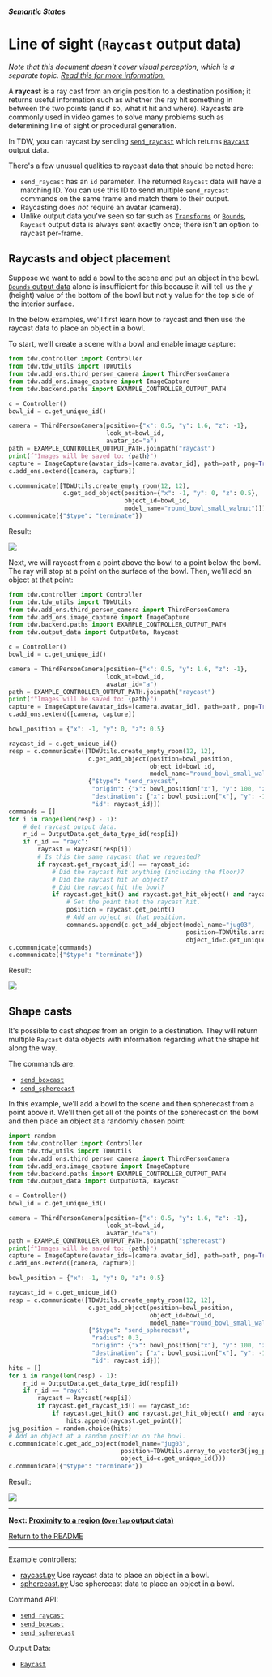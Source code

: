 ##### Semantic States

# Line of sight (`Raycast` output data)

*Note that this document doesn't cover visual perception, which is a separate topic. [Read this for more information.](../visual_perception/overview.md)*

A **raycast** is a ray cast from an origin position to a destination position; it returns useful information such as whether the ray hit something in between the two points (and if so, what it hit and where). Raycasts are commonly used in video games to solve many problems such as determining line of sight or procedural generation. 

In TDW, you can raycast by sending [`send_raycast`](../../api/command_api.md#send_raycast) which returns [`Raycast`](../../api/output_data.md#Raycast) output data.

There's a few unusual qualities to raycast data that should be noted here:

- `send_raycast` has an `id` parameter. The returned `Raycast` data will have a matching ID. You can use this ID to send multiple `send_raycast` commands on the same frame and match them to their output.
- Raycasting does *not* require an avatar (camera).
- Unlike output data you've seen so far such as [`Transforms`](../core_concepts/output_data.md) or [`Bounds`](bounds.md), `Raycast` output data is always sent exactly once; there isn't an option to raycast per-frame.

## Raycasts and object placement

Suppose we want to add a bowl to the scene and put an object in the bowl. [`Bounds` output data](bounds.md) alone is insufficient for this because it will tell us the y (height) value of the bottom of the bowl but not y value for the top side of the interior surface.

In the below examples, we'll  first learn how to raycast and then use the raycast data to place an object in a bowl.

To start, we'll create a scene with a bowl and enable image capture:

```python
from tdw.controller import Controller
from tdw.tdw_utils import TDWUtils
from tdw.add_ons.third_person_camera import ThirdPersonCamera
from tdw.add_ons.image_capture import ImageCapture
from tdw.backend.paths import EXAMPLE_CONTROLLER_OUTPUT_PATH

c = Controller()
bowl_id = c.get_unique_id()

camera = ThirdPersonCamera(position={"x": 0.5, "y": 1.6, "z": -1},
                           look_at=bowl_id,
                           avatar_id="a")
path = EXAMPLE_CONTROLLER_OUTPUT_PATH.joinpath("raycast")
print(f"Images will be saved to: {path}")
capture = ImageCapture(avatar_ids=[camera.avatar_id], path=path, png=True)
c.add_ons.extend([camera, capture])

c.communicate([TDWUtils.create_empty_room(12, 12),
               c.get_add_object(position={"x": -1, "y": 0, "z": 0.5},
                                object_id=bowl_id,
                                model_name="round_bowl_small_walnut")])
c.communicate({"$type": "terminate"})
```

Result:

![](images/raycast/0.png)

Next, we will raycast from a point above the bowl to a point below the bowl. The ray will stop at a point on the surface of the bowl. Then, we'll add an object at that point:

```python
from tdw.controller import Controller
from tdw.tdw_utils import TDWUtils
from tdw.add_ons.third_person_camera import ThirdPersonCamera
from tdw.add_ons.image_capture import ImageCapture
from tdw.backend.paths import EXAMPLE_CONTROLLER_OUTPUT_PATH
from tdw.output_data import OutputData, Raycast

c = Controller()
bowl_id = c.get_unique_id()

camera = ThirdPersonCamera(position={"x": 0.5, "y": 1.6, "z": -1},
                           look_at=bowl_id,
                           avatar_id="a")
path = EXAMPLE_CONTROLLER_OUTPUT_PATH.joinpath("raycast")
print(f"Images will be saved to: {path}")
capture = ImageCapture(avatar_ids=[camera.avatar_id], path=path, png=True)
c.add_ons.extend([camera, capture])

bowl_position = {"x": -1, "y": 0, "z": 0.5}

raycast_id = c.get_unique_id()
resp = c.communicate([TDWUtils.create_empty_room(12, 12),
                      c.get_add_object(position=bowl_position,
                                       object_id=bowl_id,
                                       model_name="round_bowl_small_walnut"),
                      {"$type": "send_raycast",
                       "origin": {"x": bowl_position["x"], "y": 100, "z": bowl_position["z"]},
                       "destination": {"x": bowl_position["x"], "y": -100, "z": bowl_position["z"]},
                       "id": raycast_id}])
commands = []
for i in range(len(resp) - 1):
    # Get raycast output data.
    r_id = OutputData.get_data_type_id(resp[i])
    if r_id == "rayc":
        raycast = Raycast(resp[i])
        # Is this the same raycast that we requested?
        if raycast.get_raycast_id() == raycast_id:
            # Did the raycast hit anything (including the floor)?
            # Did the raycast hit an object?
            # Did the raycast hit the bowl?
            if raycast.get_hit() and raycast.get_hit_object() and raycast.get_object_id() == bowl_id:
                # Get the point that the raycast hit.
                position = raycast.get_point()
                # Add an object at that position.
                commands.append(c.get_add_object(model_name="jug03",
                                                 position=TDWUtils.array_to_vector3(position),
                                                 object_id=c.get_unique_id()))
c.communicate(commands)
c.communicate({"$type": "terminate"})
```

Result:

![](images/raycast/1.png)

## Shape casts

It's possible to cast *shapes* from an origin to a destination. They will return multiple `Raycast` data objects with information regarding what the shape hit along the way.

The commands are:

-  [`send_boxcast`](../../api/command_api.md#send_boxcast)
-  [`send_spherecast`](../../api/command_api.md#send_spherecast)

In this example, we'll add a bowl to the scene and then spherecast from a point above it. We'll then get all of the points of the spherecast on the bowl and then place an object at a randomly chosen point:

```python
import random
from tdw.controller import Controller
from tdw.tdw_utils import TDWUtils
from tdw.add_ons.third_person_camera import ThirdPersonCamera
from tdw.add_ons.image_capture import ImageCapture
from tdw.backend.paths import EXAMPLE_CONTROLLER_OUTPUT_PATH
from tdw.output_data import OutputData, Raycast

c = Controller()
bowl_id = c.get_unique_id()

camera = ThirdPersonCamera(position={"x": 0.5, "y": 1.6, "z": -1},
                           look_at=bowl_id,
                           avatar_id="a")
path = EXAMPLE_CONTROLLER_OUTPUT_PATH.joinpath("spherecast")
print(f"Images will be saved to: {path}")
capture = ImageCapture(avatar_ids=[camera.avatar_id], path=path, png=True)
c.add_ons.extend([camera, capture])

bowl_position = {"x": -1, "y": 0, "z": 0.5}

raycast_id = c.get_unique_id()
resp = c.communicate([TDWUtils.create_empty_room(12, 12),
                      c.get_add_object(position=bowl_position,
                                       object_id=bowl_id,
                                       model_name="round_bowl_small_walnut"),
                      {"$type": "send_spherecast",
                       "radius": 0.3,
                       "origin": {"x": bowl_position["x"], "y": 100, "z": bowl_position["z"]},
                       "destination": {"x": bowl_position["x"], "y": -100, "z": bowl_position["z"]},
                       "id": raycast_id}])
hits = []
for i in range(len(resp) - 1):
    r_id = OutputData.get_data_type_id(resp[i])
    if r_id == "rayc":
        raycast = Raycast(resp[i])
        if raycast.get_raycast_id() == raycast_id:
            if raycast.get_hit() and raycast.get_hit_object() and raycast.get_object_id() == bowl_id:
                hits.append(raycast.get_point())
jug_position = random.choice(hits)
# Add an object at a random position on the bowl.
c.communicate(c.get_add_object(model_name="jug03",
                               position=TDWUtils.array_to_vector3(jug_position),
                               object_id=c.get_unique_id()))
c.communicate({"$type": "terminate"})
```

Result:

![](images/raycast/spherecast.png)

***

**Next: [Proximity to a region (`Overlap` output data)](overlap.md)**

[Return to the README](../../../README.md)

***

Example controllers:

- [raycast.py](https://github.com/threedworld-mit/tdw/blob/master/Python/example_controllers/objects_and_scenes/raycast.py) Use raycast data to place an object in a bowl.
- [spherecast.py](https://github.com/threedworld-mit/tdw/blob/master/Python/example_controllers/objects_and_scenes/spherecast.py) Use spherecast data to place an object in a bowl.

Command API:

-  [`send_raycast`](../../api/command_api.md#send_raycast)
-  [`send_boxcast`](../../api/command_api.md#send_boxcast)
-  [`send_spherecast`](../../api/command_api.md#send_spherecast)

Output Data:

- [`Raycast`](../../api/output_data.md#Raycast)
